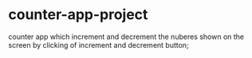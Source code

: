 # counter-app-project

counter app which increment and decrement the nuberes shown on the screen by clicking of increment and decrement button;
